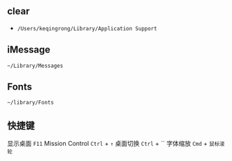 ## clear
- `/Users/keqingrong/Library/Application Support`

## iMessage
`~/Library/Messages`

## Fonts
`~/library/Fonts`

## 快捷键
显示桌面 `F11`
Mission Control `Ctrl` + `↑`
桌面切换 `Ctrl` + ``
字体缩放 `Cmd` + `鼠标滚轮`
